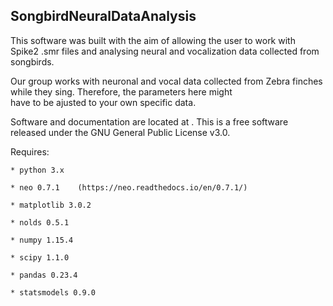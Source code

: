 ## SongbirdNeuralDataAnalysis

This software was built with the aim of allowing the user to work with Spike2 .smr files and analysing neural and vocalization data collected from songbirds.       

Our group works with neuronal and vocal data collected from Zebra finches while they sing. Therefore, the parameters here might     
have to be ajusted to your own specific data.   

Software and documentation are located at . This is a free software released under the GNU General Public License v3.0.

Requires:

    * python 3.x
    
    * neo 0.7.1    (https://neo.readthedocs.io/en/0.7.1/)
    
    * matplotlib 3.0.2  
    
    * nolds 0.5.1
    
    * numpy 1.15.4
    
    * scipy 1.1.0
    
    * pandas 0.23.4
    
    * statsmodels 0.9.0
    
